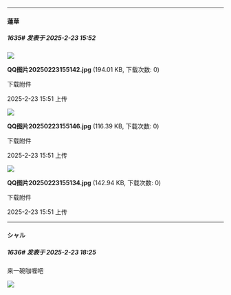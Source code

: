 ﻿
*****

####  蓮華  
##### 1635#       发表于 2025-2-23 15:52

<img src="https://img.saraba1st.com/forum/202502/23/155155cy2wlwwwgpxzz5vy.jpg" referrerpolicy="no-referrer">

<strong>QQ图片20250223155142.jpg</strong> (194.01 KB, 下载次数: 0)

下载附件

2025-2-23 15:51 上传

<img src="https://img.saraba1st.com/forum/202502/23/155155seh3ei9znoyeii7e.jpg" referrerpolicy="no-referrer">

<strong>QQ图片20250223155146.jpg</strong> (116.39 KB, 下载次数: 0)

下载附件

2025-2-23 15:51 上传

<img src="https://img.saraba1st.com/forum/202502/23/155159fnzd8zypfleplxd4.jpg" referrerpolicy="no-referrer">

<strong>QQ图片20250223155134.jpg</strong> (142.94 KB, 下载次数: 0)

下载附件

2025-2-23 15:51 上传


*****

####  シャル  
##### 1636#       发表于 2025-2-23 18:25

来一碗咖喱吧

<img src="https://img.saraba1st.com/forum/202502/20/214751bs70ahsf78sssnyd.jpeg" referrerpolicy="no-referrer">

